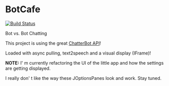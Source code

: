 BotCafe
=======
[![Build Status](https://travis-ci.org/ChristianGaertner/BotCafe.png?branch=master)](https://travis-ci.org/ChristianGaertner/BotCafe)

Bot vs. Bot Chatting

This project is using the great [ChatterBot API](https://code.google.com/p/chatter-bot-api/)!

Loaded with async pulling, text2speech and a visual display (IFrame)!


**NOTE:** I' m currently refactoring the UI of the little app and how the settings are getting displayed.

I really don' t like the way these JOptionsPanes look and work. Stay tuned.
